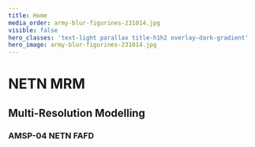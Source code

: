 ```yaml
---
title: Home
media_order: army-blur-figurines-231014.jpg
visible: false
hero_classes: 'text-light parallax title-h1h2 overlay-dark-gradient'
hero_image: army-blur-figurines-231014.jpg
---
```


# NETN MRM
## Multi-Resolution Modelling
### AMSP-04 NETN FAFD